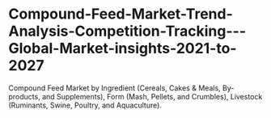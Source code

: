 # Compound-Feed-Market-Trend-Analysis-Competition-Tracking---Global-Market-insights-2021-to-2027
Compound Feed Market by Ingredient (Cereals, Cakes &amp; Meals, By-products, and Supplements), Form (Mash, Pellets, and Crumbles), Livestock (Ruminants, Swine, Poultry, and Aquaculture).

